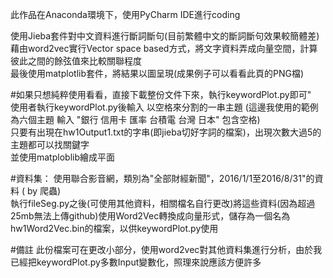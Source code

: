此作品在Anaconda環境下，使用PyCharm IDE進行coding

使用Jieba套件對中文資料進行斷詞斷句(目前繁體中文的斷詞斷句效果較簡體差)  
藉由word2vec實行Vector space based方式，將文字資料弄成向量空間，計算彼此之間的餘弦值來比較關聯程度  
最後使用matplotlib套件，將結果以圖呈現(成果例子可以看看此頁的PNG檔)  

#如果只想純粹使用看看，直接下載整份文件下來，執行keywordPlot.py即可"  
使用者執行keywordPlot.py後輸入 以空格來分割的一串主題 (這邊我使用的範例為六個主題  輸入  "銀行 信用卡 匯率 台積電 台灣 日本" 包含空格)  
只要有出現在hw1Output1.txt的字串(即jieba切好字詞的檔案)，出現次數大過5的主題都可以找關鍵字  
並使用matploblib繪成平面

#資料集：
使用聯合影音網，類別為"全部財經新聞"，2016/1/1至2016/8/31"的資料 ( by 爬蟲)  
執行fileSeg.py之後(可使用其他資料，相關檔名自行更改)將這些資料(因為超過25mb無法上傳github)使用Word2Vec轉換成向量形式，儲存為一個名為hw1Word2Vec.bin的檔案，以供keywordPlot.py使用

#備註
此份檔案可在更改小部分，使用word2vec對其他資料集進行分析，由於我已經把keywordPlot.py多數Input變數化，照理來說應該方便許多
